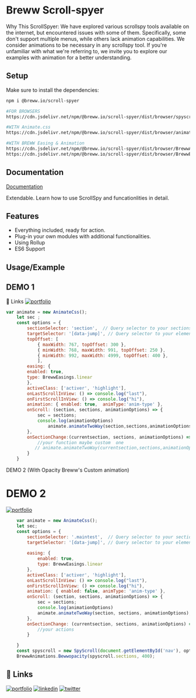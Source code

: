 # Breww Scroll-spyer

Why This ScrollSpyer: We have explored various scrollspy tools available on the internet, but encountered issues with some of them. Specifically, some don't support multiple menus, while others lack animation capabilities. We consider animations to be necessary in any scrollspy tool. If you're unfamiliar with what we're referring to, we invite you to explore our examples with animation for a better understanding.



## Setup

Make sure to install the dependencies:

```bash
npm i @breww.io/scroll-spyer

#FOR BROWSERS
https://cdn.jsdelivr.net/npm/@breww.io/scroll-spyer/dist/browser/spyscroll.min.js

#WITH Animate.css
https://cdn.jsdelivr.net/npm/@breww.io/scroll-spyer/dist/browser/animate-css.min.js

#WITH BREWW Easing & Animation
https://cdn.jsdelivr.net/npm/@breww.io/scroll-spyer/dist/browser/BrewwAnimations.js
https://cdn.jsdelivr.net/npm/@breww.io/scroll-spyer/dist/browser/BrewwEasings.js

```





 
## Documentation

[Documentation](https://scrollspyer.breww.io/)

Extendable. Learn how to use ScrollSpy and funcationlities in detail.


## Features

- Everything included, ready for action.
- Plug-in your own modules with additional functionalities.
- Using Rollup
- ES6 Support


## Usage/Example
## DEMO 1 
 🔗 Links
[![portfolio](https://img.shields.io/badge/Test-Live!-red?style=for-the-badge&logo=ko-fi&logoColor=red)](https://demo-scrollspyer.breww.io/demo1)
```javascript
var animate = new AnimateCss();
    let sec ;
    const options = {
        sectionSelector: 'section',  // Query selector to your sections
        targetSelector: '[data-jump]', // Query selector to your elements that will be added `active` class
        topOffset: [
            { maxWidth: 767, topOffset: 300 },
            { minWidth: 768, maxWidth: 991, topOffset: 250 },
            { minWidth: 992, maxWidth: 4999, topOffset: 400 },
            ],
        easing: {
        enabled: true,
        type: BrewwEasings.linear
        },
        activeClass: ['activer', 'highlight'],
        onLastScrollInView: () => console.log("last"),
        onFirstScrollInView: () => console.log("hi"),
        animation: { enabled: true,  animType:'anim-type' },
        onScroll: (section, sections, animationOptions) => {
            sec = sections;
            console.log(animationOptions)
				animate.animateTwoWay(section,sections,animationOptions);
		},
        onSectionChange:(currentsection, sections, animationOptions) =>{
            //your function maybe custom  one
           // animate.animateTwoWay(currentsection,sections,animationOptions);          
        }        
    }

```

DEMO 2 (With Opacity Breww's Custom animation)

# DEMO 2
[![portfolio](https://img.shields.io/badge/Test-Live!-red?style=for-the-badge&logo=ko-fi&logoColor=red)](https://demo-scrollspyer.breww.io/demo2)
```javascript
    var animate = new AnimateCss();
    let sec;
    const options = {
        sectionSelector: '.maintest',  // Query selector to your sections
        targetSelector: '[data-jump]', // Query selector to your elements that will be added `active` class
      
        easing: {
            enabled: true,
            type: BrewwEasings.linear
        },
        activeClass: ['activer', 'highlight'],
        onLastScrollInView: () => console.log("last"),
        onFirstScrollInView: () => console.log("hi"),
        animation: { enabled: false, animType: 'anim-type' },
        onScroll: (section, sections, animationOptions) => {
            sec = sections;
            console.log(animationOptions)
            animate.animateTwoWay(section, sections, animationOptions);
        },
        onSectionChange: (currentsection, sections, animationOptions) => {
            //your actions
        }

    }
    const spyscroll = new SpyScroll(document.getElementById('nav'), options);
    BrewwAnimations.Bewwopacity(spyscroll.sections, 400);

```
## 🔗 Links
[![portfolio](https://img.shields.io/badge/DEMO!-000?style=for-the-badge&logo=ko-fi&logoColor=white)](DEMO1)
[![linkedin](https://img.shields.io/badge/linkedin-0A66C2?style=for-the-badge&logo=DEMO@&logoColor=white)](https://www.linkedin.com/)
[![twitter](https://img.shields.io/badge/twitter-1DA1F2?style=for-the-badge&logo=twitter&logoColor=white)](https://twitter.com/)
